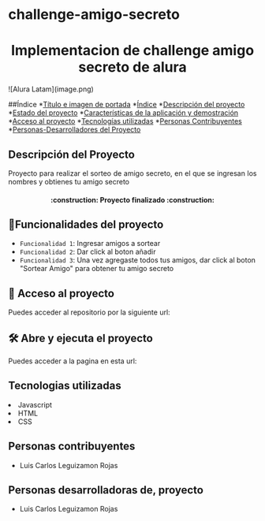 # challenge-amigo-secreto
<h1 align="center"> Implementacion de challenge amigo secreto de alura</h1>
![Alura Latam](image.png)

##Índice
*[Título e imagen de portada](#Título-e-imagen-de-portada)
*[Índice](#índice)
*[Descripción del proyecto](#descripción-del-proyecto)
*[Estado del proyecto](#Estado-del-proyecto)
*[Características de la aplicación y demostración](#Características-de-la-aplicación-y-demostración)
*[Acceso al proyecto](#acceso-proyecto)
*[Tecnologías utilizadas](#tecnologías-utilizadas)
*[Personas Contribuyentes](#personas-contribuyentes)
*[Personas-Desarrolladores del Proyecto](#personas-desarrolladores)


## Descripción del Proyecto

<p align="justify">
Proyecto para realizar el sorteo de amigo secreto, en el que se ingresan los nombres y obtienes tu amigo secreto
</p>

<h4 align="center">
:construction: Proyecto finalizado :construction:
</h4>

## :hammer:Funcionalidades del proyecto
- `Funcionalidad 1`: Ingresar amigos a sortear 
- `Funcionalidad 2`: Dar click al boton añadir
- `Funcionalidad 3`: Una vez agregaste todos tus amigos, dar click al boton "Sortear Amigo" para obtener tu amigo secreto

## 📁 Acceso al proyecto
Puedes acceder al repositorio por la siguiente url: 
## 🛠️ Abre y ejecuta el proyecto
Puedes acceder a la pagina en esta url:

## Tecnologias utilizadas
<li> Javascript </li>
<li> HTML </li>
<li> CSS </li>

## Personas contribuyentes
 - Luis Carlos Leguizamon Rojas 

## Personas desarrolladoras de, proyecto
 - Luis Carlos Leguizamon Rojas 
